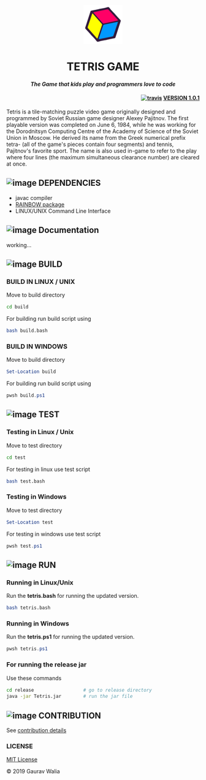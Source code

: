 <p align="center">
    <img src="docs/hello.png" alt="tetris logo"/>
    <h1 align="center">TETRIS GAME</h1>
    <h4 align="center"><i>The Game that kids play and programmers love to code</i></h4>
    <h4 align="right"><a href="https://travis-ci.com/GauravWalia19/TETRIS"><img src="https://travis-ci.com/GauravWalia19/TETRIS.svg?branch=master" alt="travis"></a> <a href="https://github.com/GauravWalia19/TETRIS/releases">VERSION 1.0.1</a></h4>
</p>

Tetris is a tile-matching puzzle video game originally designed and programmed by Soviet Russian game designer Alexey Pajitnov. The first playable version was completed on June 6, 1984, while he was working for the Dorodnitsyn Computing Centre of the Academy of Science of the Soviet Union in Moscow. He derived its name from the Greek numerical prefix tetra- (all of the game's pieces contain four segments) and tennis, Pajitnov's favorite sport. The name is also used in-game to refer to the play where four lines (the maximum simultaneous clearance number) are cleared at once.

## ![image](docs/icon.ico) DEPENDENCIES

* javac compiler
* [RAINBOW package](https://github.com/GauravWalia19/RAINBOW)
* LINUX/UNIX Command Line Interface

## ![image](docs/icon.ico) Documentation

working...

## ![image](docs/icon.ico) BUILD

### BUILD IN LINUX / UNIX

Move to build directory

```bash
cd build
```

For building run build script using

```bash
bash build.bash
```

### BUILD IN WINDOWS

Move to build directory

```powershell
Set-Location build
```

For building run build script using

```powershell
pwsh build.ps1
```

## ![image](docs/icon.ico) TEST

### Testing in Linux / Unix

Move to test directory

```bash
cd test
```

For testing in linux use test script

```bash
bash test.bash
```

### Testing in Windows

Move to test directory

```powershell
Set-Location test
```

For testing in windows use test script

```powershell
pwsh test.ps1
```

## ![image](docs/icon.ico) RUN

### Running in Linux/Unix

Run the **tetris.bash** for running the updated version.

```bash
bash tetris.bash
```

### Running in Windows

Run the **tetris.ps1** for running the updated version.

```powershell
pwsh tetris.ps1
```

### For running the release jar

Use these commands

```bash
cd release                  # go to release directory
java -jar Tetris.jar        # run the jar file
```

## ![image](docs/icon.ico) CONTRIBUTION

See [contribution details](CONTRIBUTING.md)

### LICENSE

[MIT License](LICENSE)

:copyright: 2019 Gaurav Walia